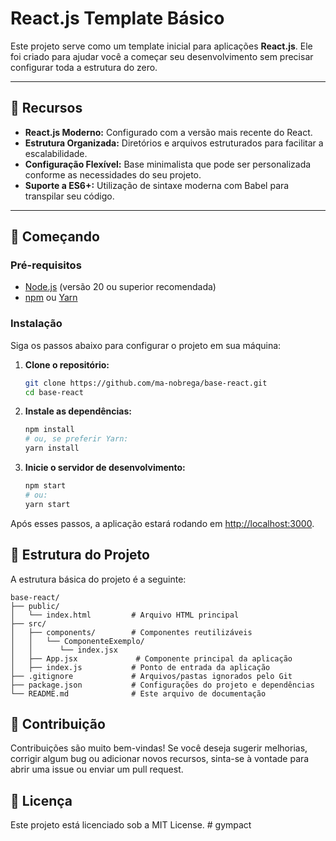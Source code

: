 # React.js Template Básico

Este projeto serve como um template inicial para aplicações **React.js**. Ele foi criado para ajudar você a começar seu desenvolvimento sem precisar configurar toda a estrutura do zero.

---

## 🎯 Recursos

- **React.js Moderno:** Configurado com a versão mais recente do React.
- **Estrutura Organizada:** Diretórios e arquivos estruturados para facilitar a escalabilidade.
- **Configuração Flexível:** Base minimalista que pode ser personalizada conforme as necessidades do seu projeto.
- **Suporte a ES6+:** Utilização de sintaxe moderna com Babel para transpilar seu código.

---

## 🚀 Começando

### Pré-requisitos

- [Node.js](https://nodejs.org/en/) (versão 20 ou superior recomendada)
- [npm](https://www.npmjs.com/) ou [Yarn](https://yarnpkg.com/)

### Instalação

Siga os passos abaixo para configurar o projeto em sua máquina:

1. **Clone o repositório:**

   ```bash
   git clone https://github.com/ma-nobrega/base-react.git
   cd base-react
   ```

2. **Instale as dependências:**

   ```bash
   npm install
   # ou, se preferir Yarn:
   yarn install
   ```

3. **Inicie o servidor de desenvolvimento:**

   ```bash
   npm start
   # ou:
   yarn start
   ```

Após esses passos, a aplicação estará rodando em [http://localhost:3000](http://localhost:3000).

## 📁 Estrutura do Projeto

A estrutura básica do projeto é a seguinte:

```
base-react/
├── public/
│   └── index.html         # Arquivo HTML principal
├── src/
│   ├── components/        # Componentes reutilizáveis
│   │   └── ComponenteExemplo/
│   │      └── index.jsx
│   ├── App.jsx             # Componente principal da aplicação
│   ├── index.js           # Ponto de entrada da aplicação
├── .gitignore             # Arquivos/pastas ignorados pelo Git
├── package.json           # Configurações do projeto e dependências
└── README.md              # Este arquivo de documentação
```

## 🤝 Contribuição

Contribuições são muito bem-vindas! Se você deseja sugerir melhorias, corrigir algum bug ou adicionar novos recursos, sinta-se à vontade para abrir uma issue ou enviar um pull request.

## 📄 Licença

Este projeto está licenciado sob a MIT License.
#   g y m p a c t  
 